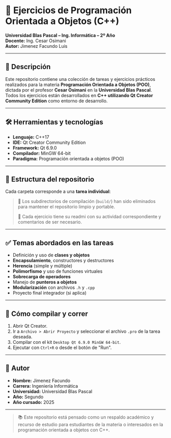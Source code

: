 # 🧾 Ejercicios de Programación Orientada a Objetos (C++)  
**Universidad Blas Pascal – Ing. Informática – 2º Año**  
**Docente:** Ing. Cesar Osimani  
**Autor:** Jimenez Facundo Luis

---

## 📌 Descripción

Este repositorio contiene una colección de tareas y ejercicios prácticos realizados para la materia **Programación Orientada a Objetos (POO)**, dictada por el profesor **Cesar Osimani** en la **Universidad Blas Pascal**.  
Todos los ejercicios están desarrollados en **C++ utilizando Qt Creator Community Edition** como entorno de desarrollo.

---

## 🛠️ Herramientas y tecnologías

- **Lenguaje:** C++17  
- **IDE:** Qt Creator Community Edition  
- **Framework:** Qt 6.9.0  
- **Compilador:** MinGW 64-bit  
- **Paradigma:** Programación orientada a objetos (POO)

---

## 📁 Estructura del repositorio

Cada carpeta corresponde a una **tarea individual**:


> 🔁 Los subdirectorios de compilación (`build/`) han sido eliminados para mantener el repositorio limpio y portable.
> 
> 🔁 Cada ejercicio tiene su readmi con su actividad correspondiente y comentarios de ser necesario.


---

## ✅ Temas abordados en las tareas

- Definición y uso de **clases y objetos**
- **Encapsulamiento**, constructores y destructores
- **Herencia** (simple y múltiple)
- **Polimorfismo** y uso de funciones virtuales
- **Sobrecarga de operadores**
- Manejo de **punteros a objetos**
- **Modularización** con archivos `.h` y `.cpp`
- Proyecto final integrador (si aplica)

---

## 🚀 Cómo compilar y correr

1. Abrir Qt Creator.
2. Ir a `Archivo > Abrir Proyecto` y seleccionar el archivo `.pro` de la tarea deseada.
3. Compilar con el kit `Desktop Qt 6.9.0 MinGW 64-bit`.
4. Ejecutar con `Ctrl+R` o desde el botón de "Run".

---

## 👤 Autor

- **Nombre:** Jimenez Facundo  
- **Carrera:** Ingeniería Informática  
- **Universidad:** Universidad Blas Pascal  
- **Año:** Segundo  
- **Año cursado:** 2025

---

> 📚 Este repositorio está pensado como un respaldo académico y recurso de estudio para estudiantes de la materia o interesados en la programación orientada a objetos con C++.

